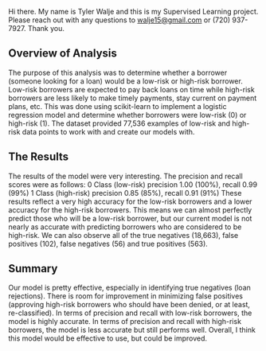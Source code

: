 Hi there. My name is Tyler Walje and this is my Supervised Learning project. Please reach out with any questions to walje15@gmail.com or (720) 937-7927.
Thank you.


## Overview of Analysis
The purpose of this analysis was to determine whether a borrower (someone looking for a loan) would be a low-risk or high-risk borrower. Low-risk borrowers are expected to pay back loans on time while high-risk borrowers are less likely to make timely payments, stay current on payment plans, etc. This was done using scikit-learn to implement a logistic regression model and determine whether borrowers were low-risk (0) or high-risk (1). The dataset provided 77,536 examples of low-risk and high-risk data points to work with and create our models with.

## The Results
The results of the model were very interesting. The precision and recall scores were as follows:
  0 Class (low-risk) precision 1.00 (100%), recall 0.99 (99%)
  1 Class (high-risk) precision 0.85 (85%), recall 0.91 (91%)
These results reflect a very high accuracy for the low-risk borrowers and a lower accuracy for the high-risk borrowers. This means we can almost perfectly predict those who will be a low-risk borrower, but our current model is not nearly as accurate with predicting borrowers who are considered to be high-risk. We can also observe all of the true negatives (18,663), false positives (102), false negatives (56) and true positives (563).

## Summary
Our model is pretty effective, especially in identifying true negatives (loan rejections). There is room for improvement in minimizing false positives (approving high-risk borrowers who should have been denied, or at least, re-classified). In terms of precision and recall with low-risk borrowers, the model is highly accurate. In terms of precision and recall with high-risk borrowers, the model is less accurate but still performs well.  Overall, I think this model would be effective to use, but could be improved.
